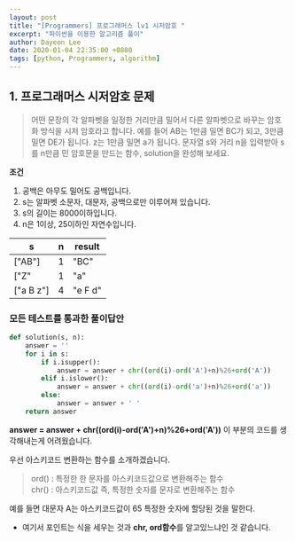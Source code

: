 ```yaml
---
layout: post
title: "[Programmers] 프로그래머스 lv1 시저암호 "
excerpt: "파이썬을 이용한 알고리즘 풀이"
author: Dayeon Lee
date: 2020-01-04 22:35:00 +0800
tags: [python, Programmers, algorithm]
---
```



## 1. 프로그래머스 시저암호 문제  
> 어떤 문장의 각 알파벳을 일정한 거리만큼 밀어서 다른 알파벳으로 바꾸는 암호화 방식을 시저 암호라고 합니다. 예를 들어 AB는 1만큼 밀면 BC가 되고, 3만큼 밀면 DE가 됩니다. z는 1만큼 밀면 a가 됩니다. 문자열 s와 거리 n을 입력받아 s를 n만큼 민 암호문을 만드는 함수, solution을 완성해 보세요.

**조건**
1. 공백은 아무도 밀어도 공백입니다.
2. s는 알파벳 소문자, 대문자, 공백으로만 이루어져 있습니다.
3. s의 길이는 8000이하입니다.
4. n은 1이상, 25이하인 자연수입니다. 


|s|n|result|
|--|--|--|
|["AB"]|1|"BC"|
|["Z"|1|"a"|
|["a B z"]|4|"e F d"|


### 모든 테스트를 통과한 풀이답안

```Python
def solution(s, n):
    answer = ''
    for i in s:
        if i.isupper():
            answer = answer + chr((ord(i)-ord('A')+n)%26+ord('A'))
        elif i.islower():
            answer = answer + chr((ord(i)-ord('a')+n)%26+ord('a'))
        else:
            answer = answer + ' '
    return answer
  ```

**answer = answer + chr((ord(i)-ord('A')+n)%26+ord('A'))** 이 부분의 코드를 생각해내는게 어려웠습니다.   

우선 아스키코드 변환하는 함수를 소개하겠습니다.   

> ord() : 특정한 한 문자를 아스키코드값으로 변환해주는 함수  
> chr() : 아스키코드값 즉, 특정한 숫자를 문자로 변환해주는 함수


 예를 들면 대문자 A는 아스키코드값이 65 특정한 숫자에 할당된 것을 말한다.   
 
* 여기서 포인트는 식을 세우는 것과 **chr, ord함수**를 알고있느냐인 것 같습니다. 

